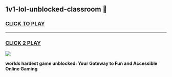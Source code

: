 
## 1v1-lol-unblocked-classroom 👋
<h3>
<a href="https://premium.freeplayer.one?title=1v1-lol-unblocked-classroom&ref=14F">CLICK TO PLAY</a></h3>
<hr>

<h3>
<a href="https://premium.freeplayer.one?title=1v1-lol-unblocked-classroom&ref=14F">CLICK 2 PLAY</a>
  
</h3>

<a href="https://premium.freeplayer.one?title=1v1-lol-unblocked-classroom&ref=12F/"><img src="https://clearcache.store/games.png"></a>


**worlds hardest game unblocked: Your Gateway to Fun and Accessible Online Gaming**
